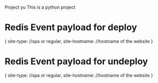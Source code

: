 Project yu
This is a python project 
# Redis Event payload for deploy
{
    site-type: //spa or regular,
    site-hostname: //hostname of the website 
}

# Redis Event payload for undeploy
{
    site-type: //spa or regular,
    site-hostname: //hostname of the website 
}